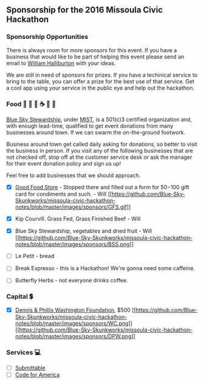 ## Sponsorship for the 2016 Missoula Civic Hackathon

### Sponsorship Opportunities

There is always room for more sponsors for this event. If you have a
business that would like to be part of helping this event please send
an email to [William Halliburton](mailto:will@blueskystewardship.org)
with your ideas.

We are still in need of sponsors for prizes. If you have a techinical
service to bring to the table, you can offer a prize for the best use
of that service. Get a cool app using your service in the public eye
and help out the hackathon.

### Food :meat_on_bone: :stew: :bread: :coffee: :tea: :apple:

[Blue Sky Stewardship](http://blueskystewardship.org), under
[MIST](http://strans.org), is a 501(c)3 certified organization and,
with enough lead-time, qualified to get event donations from many
businesses around town. If we can swarm the on-the-ground footwork.

Business around town get called daily asking for donations, so better
to visit the business in person. If you visit any of the following
businesses that are not checked off, stop off at the customer service
desk or ask the manager for their event donation policy and sign us
up!

Feel free to add businesses that we should approach.

* [x] [Good Food Store](http://www.goodfoodstore.com/) - Stopped there and filled out a form for $50-$100 gift card for condiments and such. - Will
[[https://github.com/Blue-Sky-Skunkworks/missoula-civic-hackathon-notes/blob/master/images/sponsors/GFS.gif]]
* [x] Kip Courvill. Grass Fed, Grass Finished Beef - Will
* [x] Blue Sky Stewardship, vegetables and dried fruit - Will
[[https://github.com/Blue-Sky-Skunkworks/missoula-civic-hackathon-notes/blob/master/images/sponsors/BSS.png]]
* [ ] Le Petit - bread
* [ ] Break Expresso - this is a Hackathon! We're gonna need some caffeine.
* [ ] Butterfly Herbs - not everyone drinks coffee.


### Capital :heavy_dollar_sign:

* [x] [Dennis & Phillis Washington Foundation](http://www.dpwfoundation.org/), $500
[[https://github.com/Blue-Sky-Skunkworks/missoula-civic-hackathon-notes/blob/master/images/sponsors/WC.png]]
[[https://github.com/Blue-Sky-Skunkworks/missoula-civic-hackathon-notes/blob/master/images/sponsors/DPW.png]]

### Services :computer:

* [ ] [Submittable](http://www.submittable.com/)
* [ ] [Code for America](http://www.codeforamerica.org/)
